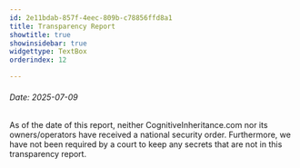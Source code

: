 ```yaml
---
id: 2e11bdab-857f-4eec-809b-c78856ffd8a1
title: Transparency Report
showtitle: true
showinsidebar: true
widgettype: TextBox
orderindex: 12

---
```

###### Date: 2025-07-09

As of the date of this report, neither CognitiveInheritance.com nor its owners/operators have received a national security order. Furthermore, we have not been required by a court to keep any secrets that are not in this transparency report.
